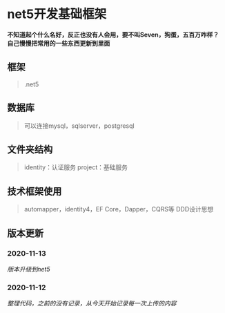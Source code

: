 

# net5开发基础框架

**不知道起个什么名好，反正也没有人会用，要不叫Seven，狗蛋，五百万咋样？**
**自己慢慢把常用的一些东西更新到里面**

## 框架

> .net5

## 数据库

> 可以连接mysql，sqlserver，postgresql


## 文件夹结构

> identity：认证服务
> project：基础服务

## 技术框架使用

> automapper，identity4，EF Core，Dapper，CQRS等
> DDD设计思想

## 版本更新
### 2020-11-13
*版本升级到net5*
### 2020-11-12
*整理代码，之前的没有记录，从今天开始记录每一次上传的内容*
